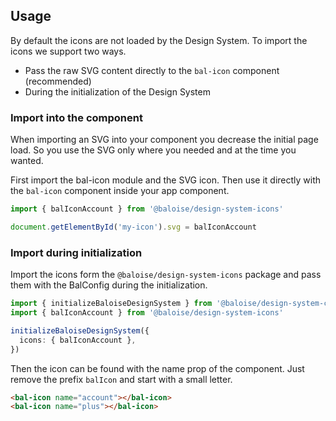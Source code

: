 ## Usage

By default the icons are not loaded by the Design System. To import the icons we support two ways.

- Pass the raw SVG content directly to the `bal-icon` component (recommended)
- During the initialization of the Design System

### Import into the component

When importing an SVG into your component you decrease the initial page load. So you use the SVG only where
you needed and at the time you wanted.

First import the bal-icon module and the SVG icon.
Then use it directly with the `bal-icon` component inside your app component.

```js
import { balIconAccount } from '@baloise/design-system-icons'

document.getElementById('my-icon').svg = balIconAccount
```

### Import during initialization

Import the icons form the `@baloise/design-system-icons` package and pass them with
the BalConfig during the initialization.

```typescript
import { initializeBaloiseDesignSystem } from '@baloise/design-system-components'
import { balIconAccount } from '@baloise/design-system-icons'

initializeBaloiseDesignSystem({
  icons: { balIconAccount },
})
```

Then the icon can be found with the name prop of the component. Just remove the prefix `balIcon` and start with a small letter.

```HTML
<bal-icon name="account"></bal-icon>
<bal-icon name="plus"></bal-icon>
```
